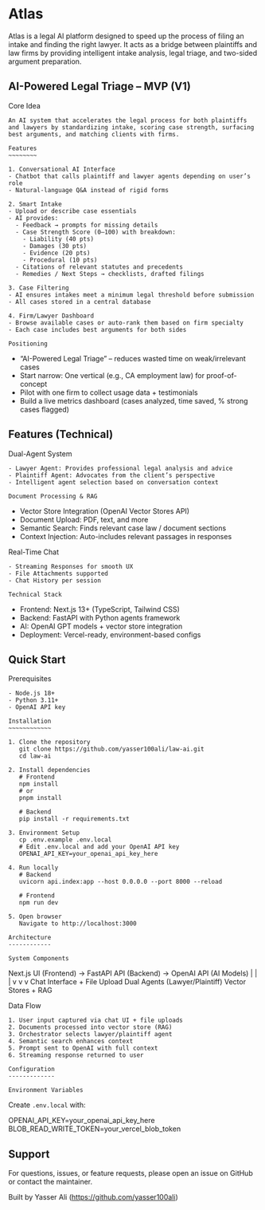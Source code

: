 
Atlas
=====

Atlas is a legal AI platform designed to speed up the process of filing an intake and finding the right lawyer. It acts as a bridge between plaintiffs and law firms by providing intelligent intake analysis, legal triage, and two-sided argument preparation.

AI-Powered Legal Triage – MVP (V1)
----------------------------------

Core Idea
~~~~~~~~~
An AI system that accelerates the legal process for both plaintiffs and lawyers by standardizing intake, scoring case strength, surfacing best arguments, and matching clients with firms.

Features
~~~~~~~~

1. Conversational AI Interface
- Chatbot that calls plaintiff and lawyer agents depending on user’s role
- Natural-language Q&A instead of rigid forms

2. Smart Intake
- Upload or describe case essentials
- AI provides:
  - Feedback → prompts for missing details
  - Case Strength Score (0–100) with breakdown:
    - Liability (40 pts)
    - Damages (30 pts)
    - Evidence (20 pts)
    - Procedural (10 pts)
  - Citations of relevant statutes and precedents
  - Remedies / Next Steps → checklists, drafted filings

3. Case Filtering
- AI ensures intakes meet a minimum legal threshold before submission
- All cases stored in a central database

4. Firm/Lawyer Dashboard
- Browse available cases or auto-rank them based on firm specialty
- Each case includes best arguments for both sides

Positioning
~~~~~~~~~~~
- “AI-Powered Legal Triage” – reduces wasted time on weak/irrelevant cases
- Start narrow: One vertical (e.g., CA employment law) for proof-of-concept
- Pilot with one firm to collect usage data + testimonials
- Build a live metrics dashboard (cases analyzed, time saved, % strong cases flagged)

Features (Technical)
--------------------

Dual-Agent System
~~~~~~~~~~~~~~~~~
- Lawyer Agent: Provides professional legal analysis and advice
- Plaintiff Agent: Advocates from the client’s perspective
- Intelligent agent selection based on conversation context

Document Processing & RAG
~~~~~~~~~~~~~~~~~~~~~~~~~
- Vector Store Integration (OpenAI Vector Stores API)
- Document Upload: PDF, text, and more
- Semantic Search: Finds relevant case law / document sections
- Context Injection: Auto-includes relevant passages in responses

Real-Time Chat
~~~~~~~~~~~~~~
- Streaming Responses for smooth UX
- File Attachments supported
- Chat History per session

Technical Stack
~~~~~~~~~~~~~~~
- Frontend: Next.js 13+ (TypeScript, Tailwind CSS)
- Backend: FastAPI with Python agents framework
- AI: OpenAI GPT models + vector store integration
- Deployment: Vercel-ready, environment-based configs

Quick Start
-----------

Prerequisites
~~~~~~~~~~~~~
- Node.js 18+
- Python 3.11+
- OpenAI API key

Installation
~~~~~~~~~~~~

1. Clone the repository
   git clone https://github.com/yasser100ali/law-ai.git
   cd law-ai

2. Install dependencies
   # Frontend
   npm install
   # or
   pnpm install

   # Backend
   pip install -r requirements.txt

3. Environment Setup
   cp .env.example .env.local
   # Edit .env.local and add your OpenAI API key
   OPENAI_API_KEY=your_openai_api_key_here

4. Run locally
   # Backend
   uvicorn api.index:app --host 0.0.0.0 --port 8000 --reload

   # Frontend
   npm run dev

5. Open browser
   Navigate to http://localhost:3000

Architecture
------------

System Components
~~~~~~~~~~~~~~~~~
Next.js UI (Frontend)  →  FastAPI API (Backend)  →  OpenAI API (AI Models)
        |                          |                          |
        v                          v                          v
Chat Interface + File Upload   Dual Agents (Lawyer/Plaintiff)   Vector Stores + RAG

Data Flow
~~~~~~~~~
1. User input captured via chat UI + file uploads
2. Documents processed into vector store (RAG)
3. Orchestrator selects lawyer/plaintiff agent
4. Semantic search enhances context
5. Prompt sent to OpenAI with full context
6. Streaming response returned to user

Configuration
-------------

Environment Variables
~~~~~~~~~~~~~~~~~~~~~
Create `.env.local` with:

OPENAI_API_KEY=your_openai_api_key_here
BLOB_READ_WRITE_TOKEN=your_vercel_blob_token

Support
-------
For questions, issues, or feature requests, please open an issue on GitHub or contact the maintainer.

Built by Yasser Ali (https://github.com/yasser100ali)
